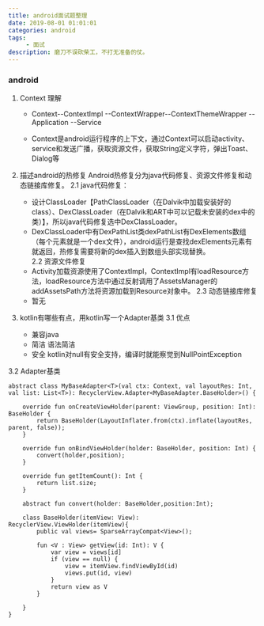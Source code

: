 ```yaml
---
title: android面试题整理
date: 2019-08-01 01:01:01
categories: android
tags:
     - 面试
description: 磨刀不误砍柴工，不打无准备的仗。
---
```


### android
1. Context 理解
    - Context--ContextImpl
             --ContextWrapper--ContextThemeWrapper
                             --Application
                             --Service

    - Context是android运行程序的上下文，通过Context可以启动activity、service和发送广播，获取资源文件，获取String定义字符，弹出Toast、Dialog等

2. 描述android的热修复
Android热修复分为java代码修复、资源文件修复和动态链接库修复。 
2.1 java代码修复：
    - 设计ClassLoader【PathClassLoader（在Dalvik中加载安装好的class）、DexClassLoader（在Dalvik和ART中可以记载未安装的dex中的类）】，所以java代码修复选中DexClassLoader。
    - DexClassLoader中有DexPathList类dexPathList有DexElements数组（每个元素就是一个dex文件），android运行是查找dexElements元素有就返回，热修复需要将新的dex插入到数组头部实现替换。    
2.2 资源文件修复
    - Activity加载资源使用了ContextImpl，ContextImpl有loadResource方法，loadResource方法中通过反射调用了AssetsManager的addAssetsPath方法将资源加载到Resource对象中。
2.3 动态链接库修复
    - 暂无
    
3. kotlin有哪些有点，用kotlin写一个Adapter基类
3.1 优点
    - 兼容java
    - 简洁 语法简洁
    - 安全 kotlin对null有安全支持，编译时就能察觉到NullPointException

3.2 Adapter基类
```
abstract class MyBaseAdapter<T>(val ctx: Context, val layoutRes: Int, val list: List<T>): RecyclerView.Adapter<MyBaseAdapter.BaseHolder>() {

    override fun onCreateViewHolder(parent: ViewGroup, position: Int): BaseHolder {
        return BaseHolder(LayoutInflater.from(ctx).inflate(layoutRes, parent, false));
    }

    override fun onBindViewHolder(holder: BaseHolder, position: Int) {
        convert(holder,position);
    }

    override fun getItemCount(): Int {
        return list.size;
    }

    abstract fun convert(holder: BaseHolder,position:Int);

    class BaseHolder(itemView: View): RecyclerView.ViewHolder(itemView){
        public val views= SparseArrayCompat<View>();

        fun <V : View> getView(id: Int): V {
            var view = views[id]
            if (view == null) {
                view = itemView.findViewById(id)
                views.put(id, view)
            }
            return view as V
        }

    }
}
```